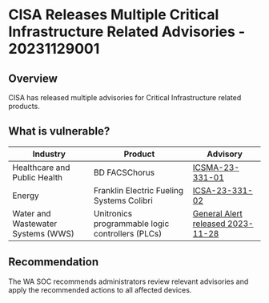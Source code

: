 # CISA Releases Multiple Critical Infrastructure Related Advisories - 20231129001

## Overview

CISA has released multiple advisories for Critical Infrastructure related products.

## What is vulnerable?

| Industry | Product | Advisory | 
| --- | --- | --- | 
| Healthcare and Public Health | BD FACSChorus | [ICSMA-23-331-01](https://www.cisa.gov/news-events/ics-medical-advisories/icsma-23-331-01) | 
| Energy | Franklin Electric Fueling Systems Colibri | [ICSA-23-331-02](https://www.cisa.gov/news-events/ics-advisories/icsa-23-331-02) | 
| Water and Wastewater Systems (WWS) | Unitronics programmable logic controllers (PLCs) | [General Alert released 2023-11-28](https://www.cisa.gov/news-events/alerts/2023/11/28/exploitation-unitronics-plcs-used-water-and-wastewater-systems) | 

## Recommendation

The WA SOC recommends administrators review relevant advisories and apply the recommended actions to all affected devices.
